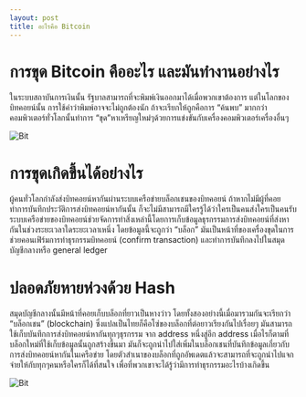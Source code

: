 ```yaml
---
layout: post
title: อะไรคือ Bitcoin
---
```

# การขุด Bitcoin คืออะไร และมันทำงานอย่างไร
ในระบบสถาบันการเงินนั้น รัฐบาลสามารถที่จะพิมพ์เงินออกมาได้เมื่อพวกเขาต้องการ แต่ในโลกของบิทคอยน์นั้น การใช้คำว่าพิมพ์อาจจะไม่ถูกต้องนัก ถ้าจะเรียกให้ถูกคือการ “ค้นพบ” มากกว่า คอมพิวเตอร์ทั่วโลกนั้นทำการ “ขุด”​ หาเหรียญใหม่ๆด้วยการแข่งขันกับเครื่องคอมพิวเตอร์เครื่องอื่นๆ

![Bit](https://siamblockchain.com/wp-content/uploads/2017/06/18983314_1579727475405117_1504818959_n.jpg)

# การขุดเกิดขึ้นได้อย่างไร

ผู้คนทั่วโลกกำลังส่งบิทคอยน์หากันผ่านระบบเครือข่ายบล็อกเชนของบิทคอยน์ ถ้าหากไม่มีผู้ที่คอยทำการบันทึกประวัติการส่งบิทคอยน์หากันนั้น ก็จะไม่มีสามารถมีใครรู้ได้ว่าใครเป็นคนส่งใครเป็นคนรับ ระบบเครือข่ายของบิทคอยน์ช่วยจัดการทำสิ่งเหล่านี้โดยการเก็บข้อมูลธุรกรรมการส่งบิทคอยน์ที่ส่งหากันในช่วงระยะเวลาใดระยะเวลาเหนึ่ง โดยข้อมูลนี้จะถูกว่า “บล็อก” มันเป็นหน้าที่ของเครื่องขุดในการช่วยคอนเฟิร์มการทำธุรกรรมบิทคอยน์ (confirm transaction) และทำการบันทึกลงไปในสมุดบัญชีกลางหรือ general ledger

# ปลอดภัยหายห่วงด้วย Hash

สมุดบัญชีกลางนั้นมีหน้าที่คอยเก็บบล็อกที่ยาวเป็นหางว่าว โดยทั้งสองอย่างนี้เมื่อมารวมกันจะเรียกว่า “บล็อกเชน” (blockchain) ซึ่งแปลเป็นไทยก็คือโซ่ของบล็อกที่ต่อยาวเรียงกันไปเรื่อยๆ มันสามารถใช้เก็บบันทึกการส่งบิทคอยน์หากันทุกๆธุรกรรม จาก address หนึ่งสู่อีก address เมื่อไรก็ตามที่บล็อกใหม่ที่ใช้เก็บข้อมูลนั้นถูกสร้างขึ้นมา มันก็จะถูกนำไปใส่เพิ่มในบล็อกเชนที่บันทึกข้อมูลเกี่ยวกับการส่งบิทคอยน์หากันในเครือข่าย โดยตัวสำเนาของบล็อกที่ถูกอัพเดตแล้วจะสามารถที่จะถูกนำไปแจกจ่ายให้กับทุกๆคนหรือใครก็ได้ที่สนใจ เพื่อที่พวกเขาจะได้รู้ว่ามีการทำธุรกรรมอะไรบ้างเกิดขึ้น

![Bit]()







